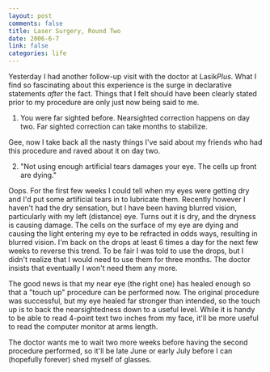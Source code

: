 ```yaml
--- 
layout: post
comments: false
title: Laser Surgery, Round Two
date: 2006-6-7
link: false
categories: life
---
```

Yesterday I had another follow-up visit with the doctor at Lasik<em>Plus</em>. What I find so fascinating about this experience is the surge in declarative statements <em>after</em> the fact. Things that I felt should have been clearly stated prior to my procedure are only just now being said to me.

1. You were far sighted before. Nearsighted correction happens on day two. Far sighted correction can take months to stabilize.

Gee, now I take back all the nasty things I've said about my friends who had this procedure and raved about it on day two.

2. "Not using enough artificial tears damages your eye. The cells up front are dying."

Oops. For the first few weeks I could tell when my eyes were getting dry and I'd put some artificial tears in to lubricate them. Recently however I haven't had the dry sensation, but I have been having blurred vision, particularly with my left (distance) eye. Turns out it is dry, and the dryness is causing damage. The cells on the surface of my eye are dying and causing the light entering my eye to be refracted in odds ways, resulting in blurred vision. I'm back on the drops at least 6 times a day for the next few weeks to reverse this trend. To be fair I was told to use the drops, but I didn't realize that I would need to use them for three months. The doctor insists that eventually I won't need them any more.

The good news is that my near eye (the right one) has healed enough so that a "touch up" procedure can be performed now. The original procedure was successful, but my eye healed far stronger than intended, so the touch up is to back the nearsightedness down to a useful level. While it is handy to be able to read 4-point text two inches from my face, it'll be more useful to read the computer monitor at arms length.

The doctor wants me to wait two more weeks before having the second procedure performed, so it'll be late June or early July before I can (hopefully forever) shed myself of glasses.
